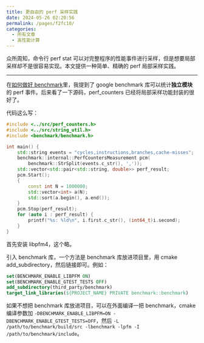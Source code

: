 ```yaml
---
title: 更自由的 perf 采样实践
date: 2024-05-26 02:20:56
permalink: /pages/f2fc10/
categories:
  - 所有文章
  - 高性能计算
---
```


众所周知，命令行 perf stat 可以对完整程序的性能事件进行采样，但是想要局部采样却不是很容易实现。本文提供一种简单、精确的 perf 局部采样实践。

***

在[如何做好 benchmark](https://axiomofchoice-hjt.github.io/pages/1abfb8/)里，我提到了 google benchmark 库可以统计**独立模块**的 perf 事件。后来看了一下源码，perf_counters 已经将局部采样功能封装的很好了。

代码这么写：

```cpp
#include <../src/perf_counters.h>
#include <../src/string_util.h>
#include <benchmark/benchmark.h>

int main() {
    std::string events = "cycles,instructions,branches,cache-misses";
    benchmark::internal::PerfCountersMeasurement pcm(
        benchmark::StrSplit(events.c_str(), ','));
    std::vector<std::pair<std::string, double>> perf_result;
    pcm.Start();
    {
        const int N = 1000000;
        std::vector<int> a(N);
        std::sort(a.begin(), a.end());
    }
    pcm.Stop(perf_result);
    for (auto i : perf_result) {
        printf("%s: %ld\n", i.first.c_str(), (int64_t)i.second);
    }
}
```

首先安装 libpfm4，这个略。

引入 benchmark 库，一个方法是 benchmark 库放进项目里，用 cmake add_subdirectory，然后链接即可。例如：

```cmake
set(BENCHMARK_ENABLE_LIBPFM ON)
set(BENCHMARK_ENABLE_GTEST_TESTS OFF)
add_subdirectory(third_party/benchmark)
target_link_libraries(${PROJECT_NAME} PRIVATE benchmark::benchmark)
```

如果不想把 benchmark 库放进项目，可以在外面编译一把 benchmark，cmake 编译参数加 `-DBENCHMARK_ENABLE_LIBPFM=ON -DBENCHMARK_ENABLE_GTEST_TESTS=OFF`，然后 `-L /path/to/benchmark/build/src -lbenchmark -lpfm -I /path/to/benchmark/include`。

